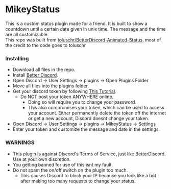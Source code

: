 # MikeyStatus
This is a custom status plugin made for a friend. It is built to show a countdown until a certain date given in unix time. The message and the time are all customizable.<br>
This repo was built from [toluschr/BetterDiscord-Animated-Status](https://github.com/toluschr/BetterDiscord-Animated-Status), most of the credit to the code goes to toluschr<br>

### Installing
* Download all files in the repo.
* Install [Better Discord](https://betterdiscord.app/).
* Open Discord -> User Settings -> plugins -> Open Plugins Folder
* Move all files into the plugins folder.
* Get your discord token by following [This Tutorial](https://www.youtube.com/watch?v=YEgFvgg7ZPI).
  * Do NOT post your token ANYWHERE online.
    * Doing so will require you to change your password.
    * This also compromises your token, which can be used to access your account. Either permanently delete the token off the internet or get a new account, Discord doesnt change your token.
* Open Discord -> User Settings -> plugins -> MikeyStatus -> Settings
* Enter your token and customize the message and date in the settings.

### WARNINGS
* This plugin is against Discord's Terms of Service, just like BetterDiscord. Use at your own discretion.
* You getting banned for use of this isnt my fault.
* Do not spam the on/off switch on the plugin too much.
  * This causes Discord to block your IP because you look like a bot after making too many requests to change your status.
